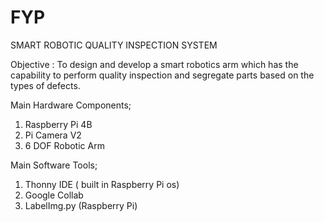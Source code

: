 # FYP
SMART ROBOTIC QUALITY INSPECTION SYSTEM

Objective : To design and develop a smart robotics arm which has the capability to
perform quality inspection and segregate parts based on the types of defects. 


Main Hardware Components;
1. Raspberry Pi 4B
2. Pi Camera V2
3. 6 DOF Robotic Arm

Main Software Tools;
1. Thonny IDE ( built in Raspberry Pi os)
2. Google Collab
3. LabelImg.py (Raspberry Pi)

   
